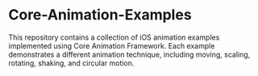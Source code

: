 # Core-Animation-Examples
This repository contains a collection of iOS animation examples implemented using Core Animation Framework. Each example demonstrates a different animation technique, including moving, scaling, rotating, shaking, and circular motion. 
